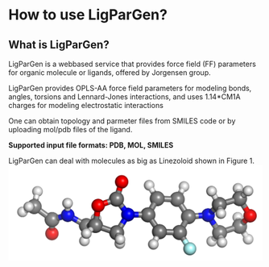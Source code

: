# How to use LigParGen?

## What is LigParGen?
LigParGen is a webbased service that provides force field (FF) parameters for organic molecule or ligands, offered by Jorgensen group.

LigParGen provides OPLS-AA force field parameters for modeling bonds, angles, torsions and Lennard-Jones interactions, and uses 1.14*CM1A charges for modeling electrostatic interactions

One can obtain topology and parmeter files from SMILES code or by uploading mol/pdb files of the ligand. 

**Supported input file formats: PDB, MOL, SMILES**

LigParGen can deal with molecules as big as Linezoloid shown in Figure 1.
![](linezo.png)